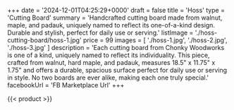 +++
date = '2024-12-01T04:25:29+0000'
draft = false
title = 'Hoss'
type = 'Cutting Board'
summary = 'Handcrafted cutting board made from walnut, maple, and padauk, uniquely named to reflect its one-of-a-kind design. Durable and stylish, perfect for daily use or serving.'
listImage = './hoss-cutting-board/hoss-1.jpg'
price = 99
images = [
    './hoss-1.jpg',
    './hoss-2.jpg',
    './hoss-3.jpg'
]
description = 'Each cutting board from Chonky Woodworks is one of a kind, uniquely named to reflect its individuality. This piece, crafted from walnut, hard maple, and padauk, measures 18.5" x 11.75" x 1.75" and offers a durable, spacious surface perfect for daily use or serving in style. No two boards are ever alike, making each one truly special.'
facebookUrl = 'FB Marketplace Url'
+++

{{< product >}}